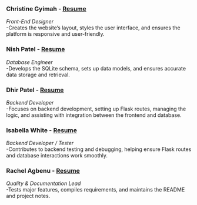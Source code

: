 ### **Christine Gyimah**  - [Resume](https://github.com/kalyd0s/swe-3313-fall-2025-team-04/blob/main/project-plan/resumes/Resume-ChristineGyimah.md)
*Front-End Designer*  
-Creates the website’s layout, styles the user interface, and ensures the platform is responsive and user-friendly.

### **Nish Patel** - [Resume](https://github.com/kalyd0s/swe-3313-fall-2025-team-04/blob/main/project-plan/resumes/Resume-NishPatel.md)
*Database Engineer*  
-Develops the SQLite schema, sets up data models, and ensures accurate data storage and retrieval.  

### **Dhir Patel** - [Resume](https://github.com/kalyd0s/swe-3313-fall-2025-team-04/blob/main/project-plan/resumes/Resume-DhirPatel.md)
*Backend Developer*  
-Focuses on backend development, setting up Flask routes, managing the logic, and assisting with integration between the frontend and database. 

### **Isabella White** - [Resume](https://github.com/kalyd0s/swe-3313-fall-2025-team-04/blob/main/project-plan/resumes/Resume-IsabellaWhite.md)
*Backend Developer / Tester*   
-Contributes to backend testing and debugging, helping ensure Flask routes and database interactions work smoothly. 

### **Rachel Agbenu** - [Resume](https://github.com/kalyd0s/swe-3313-fall-2025-team-04/blob/main/project-plan/resumes/Resume-RachelAgbenu.md)
*Quality & Documentation Lead*    
-Tests major features, compiles requirements, and maintains the README and project notes.  


